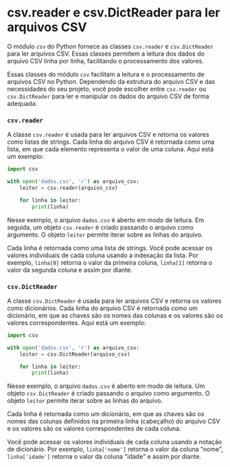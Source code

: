 # csv.reader e csv.DictReader para ler arquivos CSV

O módulo `csv` do Python fornece as classes `csv.reader` e `csv.DictReader` para ler arquivos CSV. Essas classes permitem a leitura dos dados do arquivo CSV linha por linha, facilitando o processamento dos valores.

Essas classes do módulo `csv` facilitam a leitura e o processamento de arquivos CSV no Python. Dependendo da estrutura do arquivo CSV e das necessidades do seu projeto, você pode escolher entre `csv.reader` ou `csv.DictReader` para ler e manipular os dados do arquivo CSV de forma adequada.

### `csv.reader`

A classe `csv.reader` é usada para ler arquivos CSV e retorna os valores como listas de strings. Cada linha do arquivo CSV é retornada como uma lista, em que cada elemento representa o valor de uma coluna. Aqui está um exemplo:

```python
import csv

with open('dados.csv', 'r') as arquivo_csv:
    leitor = csv.reader(arquivo_csv)

    for linha in leitor:
        print(linha)
```

Nesse exemplo, o arquivo `dados.csv` é aberto em modo de leitura. Em seguida, um objeto `csv.reader` é criado passando o arquivo como argumento. O objeto `leitor` permite iterar sobre as linhas do arquivo.

Cada linha é retornada como uma lista de strings. Você pode acessar os valores individuais de cada coluna usando a indexação da lista. Por exemplo, `linha[0]` retorna o valor da primeira coluna, `linha[1]` retorna o valor da segunda coluna e assim por diante.

### `csv.DictReader`

A classe `csv.DictReader` é usada para ler arquivos CSV e retorna os valores como dicionários. Cada linha do arquivo CSV é retornada como um dicionário, em que as chaves são os nomes das colunas e os valores são os valores correspondentes. Aqui está um exemplo:

```python
import csv

with open('dados.csv', 'r') as arquivo_csv:
    leitor = csv.DictReader(arquivo_csv)

    for linha in leitor:
        print(linha)
```

Nesse exemplo, o arquivo `dados.csv` é aberto em modo de leitura. Um objeto `csv.DictReader` é criado passando o arquivo como argumento. O objeto `leitor` permite iterar sobre as linhas do arquivo.

Cada linha é retornada como um dicionário, em que as chaves são os nomes das colunas definidos na primeira linha (cabeçalho) do arquivo CSV e os valores são os valores correspondentes de cada coluna.

Você pode acessar os valores individuais de cada coluna usando a notação de dicionário. Por exemplo, `linha['nome']` retorna o valor da coluna "nome", `linha['idade']` retorna o valor da coluna "idade" e assim por diante.
